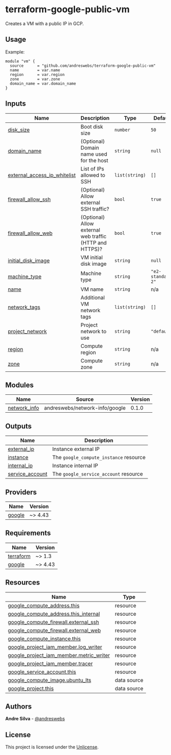 # terraform-google-public-vm

Creates a VM with a public IP in GCP.

[//]: # (BEGIN_TF_DOCS)


## Usage

Example:

```hcl
module "vm" {
  source      = "github.com/andreswebs/terraform-google-public-vm"
  name        = var.name
  region      = var.region
  zone        = var.zone
  domain_name = var.domain_name
}
```



## Inputs

| Name | Description | Type | Default | Required |
|------|-------------|------|---------|:--------:|
| <a name="input_disk_size"></a> [disk\_size](#input\_disk\_size) | Boot disk size | `number` | `50` | no |
| <a name="input_domain_name"></a> [domain\_name](#input\_domain\_name) | (Optional) Domain name used for the host | `string` | `null` | no |
| <a name="input_external_access_ip_whitelist"></a> [external\_access\_ip\_whitelist](#input\_external\_access\_ip\_whitelist) | List of IPs allowed to SSH | `list(string)` | `[]` | no |
| <a name="input_firewall_allow_ssh"></a> [firewall\_allow\_ssh](#input\_firewall\_allow\_ssh) | (Optional) Allow external SSH traffic? | `bool` | `true` | no |
| <a name="input_firewall_allow_web"></a> [firewall\_allow\_web](#input\_firewall\_allow\_web) | (Optional) Allow external web traffic (HTTP and HTTPS)? | `bool` | `true` | no |
| <a name="input_initial_disk_image"></a> [initial\_disk\_image](#input\_initial\_disk\_image) | VM initial disk image | `string` | `null` | no |
| <a name="input_machine_type"></a> [machine\_type](#input\_machine\_type) | Machine type | `string` | `"e2-standard-2"` | no |
| <a name="input_name"></a> [name](#input\_name) | VM name | `string` | n/a | yes |
| <a name="input_network_tags"></a> [network\_tags](#input\_network\_tags) | Additional VM network tags | `list(string)` | `[]` | no |
| <a name="input_project_network"></a> [project\_network](#input\_project\_network) | Project network to use | `string` | `"default"` | no |
| <a name="input_region"></a> [region](#input\_region) | Compute region | `string` | n/a | yes |
| <a name="input_zone"></a> [zone](#input\_zone) | Compute zone | `string` | n/a | yes |

## Modules

| Name | Source | Version |
|------|--------|---------|
| <a name="module_network_info"></a> [network\_info](#module\_network\_info) | andreswebs/network-info/google | 0.1.0 |

## Outputs

| Name | Description |
|------|-------------|
| <a name="output_external_ip"></a> [external\_ip](#output\_external\_ip) | Instance external IP |
| <a name="output_instance"></a> [instance](#output\_instance) | The `google_compute_instance` resource |
| <a name="output_internal_ip"></a> [internal\_ip](#output\_internal\_ip) | Instance internal IP |
| <a name="output_service_account"></a> [service\_account](#output\_service\_account) | The `google_service_account` resource |

## Providers

| Name | Version |
|------|---------|
| <a name="provider_google"></a> [google](#provider\_google) | ~> 4.43 |

## Requirements

| Name | Version |
|------|---------|
| <a name="requirement_terraform"></a> [terraform](#requirement\_terraform) | ~> 1.3 |
| <a name="requirement_google"></a> [google](#requirement\_google) | ~> 4.43 |

## Resources

| Name | Type |
|------|------|
| [google_compute_address.this](https://registry.terraform.io/providers/hashicorp/google/latest/docs/resources/compute_address) | resource |
| [google_compute_address.this_internal](https://registry.terraform.io/providers/hashicorp/google/latest/docs/resources/compute_address) | resource |
| [google_compute_firewall.external_ssh](https://registry.terraform.io/providers/hashicorp/google/latest/docs/resources/compute_firewall) | resource |
| [google_compute_firewall.external_web](https://registry.terraform.io/providers/hashicorp/google/latest/docs/resources/compute_firewall) | resource |
| [google_compute_instance.this](https://registry.terraform.io/providers/hashicorp/google/latest/docs/resources/compute_instance) | resource |
| [google_project_iam_member.log_writer](https://registry.terraform.io/providers/hashicorp/google/latest/docs/resources/project_iam_member) | resource |
| [google_project_iam_member.metric_writer](https://registry.terraform.io/providers/hashicorp/google/latest/docs/resources/project_iam_member) | resource |
| [google_project_iam_member.tracer](https://registry.terraform.io/providers/hashicorp/google/latest/docs/resources/project_iam_member) | resource |
| [google_service_account.this](https://registry.terraform.io/providers/hashicorp/google/latest/docs/resources/service_account) | resource |
| [google_compute_image.ubuntu_lts](https://registry.terraform.io/providers/hashicorp/google/latest/docs/data-sources/compute_image) | data source |
| [google_project.this](https://registry.terraform.io/providers/hashicorp/google/latest/docs/data-sources/project) | data source |

[//]: # (END_TF_DOCS)

## Authors

**Andre Silva** - [@andreswebs](https://github.com/andreswebs)

## License

This project is licensed under the [Unlicense](UNLICENSE.md).
